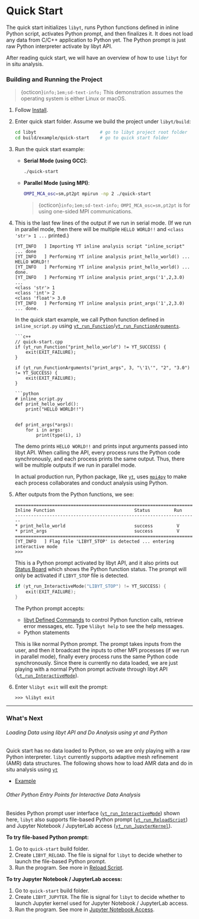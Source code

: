 # Quick Start

The quick start initializes `libyt`, runs Python functions defined in inline Python script, activates Python prompt, and then finalizes it.
It does not load any data from C/C++ application to Python yet. The Python prompt is just raw Python interpreter activate by libyt API.

After reading quick start, we will have an overview of how to use `libyt` for in situ analysis.

### Building and Running the Project

> {octicon}`info;1em;sd-text-info;` This demonstration assumes the operating system is either Linux or macOS.

1. Follow [Install](./how-to-install/how-to-install.md#libyt-c-library).
2. Enter quick start folder. Assume we build the project under `libyt/build`:
   ```bash
   cd libyt                        # go to libyt project root folder
   cd build/example/quick-start    # go to quick start folder
   ```
3. Run the quick start example:
   - **Serial Mode (using GCC)**:
     ```bash
     ./quick-start
     ```
   - **Parallel Mode (using MPI)**:
     ```bash
     OMPI_MCA_osc=sm,pt2pt mpirun -np 2 ./quick-start
     ```
     > {octicon}`info;1em;sd-text-info;` `OMPI_MCA_osc=sm,pt2pt` is for using one-sided MPI communications.
4. This is the last few lines of the output if we run in serial mode. (If we run in parallel mode, then there will be multiple `HELLO WORLD!!` and `<class 'str'> 1 ...` printed.)
   ```text
   [YT_INFO   ] Importing YT inline analysis script "inline_script" ... done
   [YT_INFO   ] Performing YT inline analysis print_hello_world() ...
   HELLO WORLD!!
   [YT_INFO   ] Performing YT inline analysis print_hello_world() ... done.
   [YT_INFO   ] Performing YT inline analysis print_args('1',2,3.0) ...
   <class 'str'> 1
   <class 'int'> 2
   <class 'float'> 3.0
   [YT_INFO   ] Performing YT inline analysis print_args('1',2,3.0) ... done.
   ```

   In the quick start example, we call Python function defined in `inline_script.py` using [`yt_run_Function`](./libyt-api/run-python-function.md#yt_run_function)/[`yt_run_FunctionArguments`](./libyt-api/run-python-function.md#yt_run_functionarguments).

   ```{tab} C/C++
   ```c++
   // quick-start.cpp
   if (yt_run_Function("print_hello_world") != YT_SUCCESS) {
       exit(EXIT_FAILURE);
   }

   if (yt_run_FunctionArguments("print_args", 3, "\'1\'", "2", "3.0") != YT_SUCCESS) {
       exit(EXIT_FAILURE);
   } 
   
   ```
   
   ```{tab} Python
   ```python
   # inline_script.py
   def print_hello_world():
       print("HELLO WORLD!!")

   
   def print_args(*args):
       for i in args:
           print(type(i), i)
   ```

   The demo prints `HELLO WORLD!!` and prints input arguments passed into libyt API. 
   When calling the API, every process runs the Python code synchronously, and each process prints the same output. Thus, there will be multiple outputs if we run in parallel mode.
   
   In actual production run, Python package, like [`yt`](https://yt-project.org/), uses [`mpi4py`](https://mpi4py.readthedocs.io/en/stable/) to make each process collaborates and conduct analysis using Python.

5. After outputs from the Python functions, we see:
   ```text
   =====================================================================
   Inline Function                              Status         Run
   ---------------------------------------------------------------------
   * print_hello_world                          success         V
   * print_args                                 success         V
   =====================================================================
   [YT_INFO   ] Flag file 'LIBYT_STOP' is detected ... entering interactive mode
   >>>
   ```
   This is a Python prompt activated by libyt API, and it also prints out [Status Board](./in-situ-python-analysis/libyt-defined-command.md#status-board) which shows the Python function status.
   The prompt will only be activated if `LIBYT_STOP` file is detected.
   ```c++
   if (yt_run_InteractiveMode("LIBYT_STOP") != YT_SUCCESS) {
       exit(EXIT_FAILURE);
   }
   ```

   The Python prompt accepts:
   - [libyt Defined Commands](./in-situ-python-analysis/libyt-defined-command.md) to control Python function calls, retrieve error messages, etc. Type `%libyt help` to see the help messages.
   - Python statements

   This is like normal Python prompt. The prompt takes inputs from the user, and then it broadcast the inputs to other MPI processes (if we run in parallel mode), finally every process runs the same Python code synchronously.
   Since there is currently no data loaded, we are just playing with a normal Python prompt activate through libyt API ([`yt_run_InteractiveMode`](./libyt-api/yt_run_interactivemode.md)).

6. Enter `%libyt exit` will exit the prompt:
   ```shell
   >>> %libyt exit
   ```

---

### What's Next

###### Loading Data using libyt API and Do Analysis using yt and Python
Quick start has no data loaded to Python, so we are only playing with a raw Python interpreter. 
`libyt` currently supports adaptive mesh refinement (AMR) data structures.
The following shows how to load AMR data and do in situ analysis using [`yt`](https://yt-project.org/)
- [Example](./example.md)

###### Other Python Entry Points for Interactive Data Analysis
Besides Python prompt user interface ([`yt_run_InteractiveMode`](./libyt-api/yt_run_interactivemode.md)) shown here, `libyt` also supports file-based Python prompt ([`yt_run_ReloadScript`](./libyt-api/yt_run_reloadscript.md)) and Jupyter Notebook / JupyterLab access ([`yt_run_JupyterKernel`](./libyt-api/yt_run_jupyterkernel.md)).

**To try file-based Python prompt:**
1. Go to `quick-start` build folder.
2. Create `LIBYT_RELOAD`. The file is signal for `libyt` to decide whether to launch the file-based Python prompt.
3. Run the program. See more in [Reload Script](./in-situ-python-analysis/reloading-script.md).

**To try Jupyter Notebook / JupyterLab access:**
1. Go to `quick-start` build folder.
2. Create `LIBYT_JUPYTER`. The file is signal for `libyt` to decide whether to launch Jupyter kernel used for Jupyter Notebook / JupyterLab access.
3. Run the program. See more in [Jupyter Notebook Access](./in-situ-python-analysis/jupyter-notebook/jupyter-notebook-access.md).
